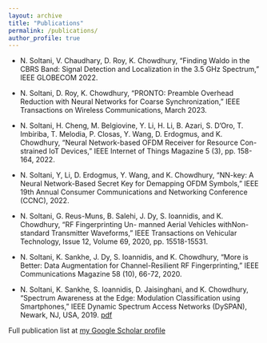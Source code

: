 ```yaml
---
layout: archive
title: "Publications"
permalink: /publications/
author_profile: true
---
```


 * N. Soltani, V. Chaudhary, D. Roy, K. Chowdhury, “Finding Waldo in the CBRS Band: Signal Detection
and Localization in the 3.5 GHz Spectrum,” IEEE GLOBECOM 2022.

 * N. Soltani, D. Roy, K. Chowdhury, “PRONTO: Preamble Overhead Reduction with Neural Networks for
Coarse Synchronization,” IEEE Transactions on Wireless Communications, March 2023.

 * N. Soltani, H. Cheng, M. Belgiovine, Y. Li, H. Li, B. Azari, S. D’Oro, T. Imbiriba, T. Melodia, P. Closas,
Y. Wang, D. Erdogmus, and K. Chowdhury, “Neural Network-based OFDM Receiver for Resource Con-
strained IoT Devices,” IEEE Internet of Things Magazine 5 (3), pp. 158-164, 2022.

 * N. Soltani, Y, Li, D. Erdogmus, Y. Wang, and K. Chowdhury, “NN-key: A Neural Network-Based Secret
Key for Demapping OFDM Symbols,” IEEE 19th Annual Consumer Communications and Networking
Conference (CCNC), 2022.

 * N. Soltani, G. Reus-Muns, B. Salehi, J. Dy, S. Ioannidis, and K. Chowdhury, “RF Fingerprinting Un-
manned Aerial Vehicles withNon-standard Transmitter Waveforms,” IEEE Transactions on Vehicular
Technology, Issue 12, Volume 69, 2020, pp. 15518-15531.

 * N. Soltani, K. Sankhe, J. Dy, S. Ioannidis, and K. Chowdhury, “More is Better: Data Augmentation for
Channel-Resilient RF Fingerprinting,” IEEE Communications Magazine 58 (10), 66-72, 2020.

 * N. Soltani, K. Sankhe, S. Ioannidis, D. Jaisinghani, and K. Chowdhury, “Spectrum Awareness at the Edge:
Modulation Classification using Smartphones,” IEEE Dynamic Spectrum Access Networks (DySPAN),
Newark, NJ, USA, 2019. [pdf](https://)
 
Full publication list at [my Google Scholar profile](https://scholar.google.com/citations?user=XiXOUsMAAAAJ&hl=en&oi=ao)



